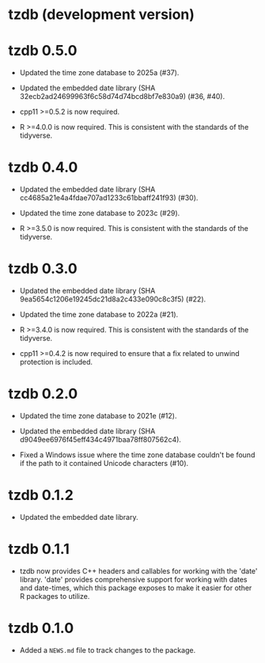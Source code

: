 # tzdb (development version)

# tzdb 0.5.0

* Updated the time zone database to 2025a (#37).

* Updated the embedded date library
  (SHA 32ecb2ad24699963f6c58d74d74bcd8bf7e830a9) (#36, #40).

* cpp11 >=0.5.2 is now required.

* R >=4.0.0 is now required. This is consistent with the standards of the
  tidyverse.

# tzdb 0.4.0

* Updated the embedded date library
  (SHA cc4685a21e4a4fdae707ad1233c61bbaff241f93) (#30).

* Updated the time zone database to 2023c (#29).

* R >=3.5.0 is now required. This is consistent with the standards of the
  tidyverse.

# tzdb 0.3.0

* Updated the embedded date library
  (SHA 9ea5654c1206e19245dc21d8a2c433e090c8c3f5) (#22).

* Updated the time zone database to 2022a (#21).

* R >=3.4.0 is now required. This is consistent with the standards of the
  tidyverse.

* cpp11 >=0.4.2 is now required to ensure that a fix related to unwind
  protection is included.

# tzdb 0.2.0

* Updated the time zone database to 2021e (#12).

* Updated the embedded date library (SHA d9049ee6976f45eff434c4971baa78ff807562c4).

* Fixed a Windows issue where the time zone database couldn't be found if the
  path to it contained Unicode characters (#10).

# tzdb 0.1.2

* Updated the embedded date library.

# tzdb 0.1.1

* tzdb now provides C++ headers and callables for working with the 'date'
  library. 'date' provides comprehensive support for working with dates and
  date-times, which this package exposes to make it easier for other R packages
  to utilize.

# tzdb 0.1.0

* Added a `NEWS.md` file to track changes to the package.
